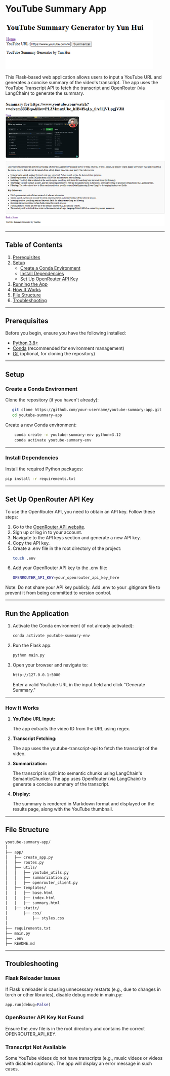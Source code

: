 # YouTube Summary App
![youtube summary app frontpage](./img/summary_page.png)

This Flask-based web application allows users to input a YouTube URL and generates a concise summary of the video's transcript. The app uses the YouTube Transcript API to fetch the transcript and OpenRouter (via LangChain) to generate the summary.


![summary page](./img/summary_page2.png)

---

## Table of Contents
1. [Prerequisites](#prerequisites)
2. [Setup](#setup)
   - [Create a Conda Environment](#create-a-conda-environment)
   - [Install Dependencies](#install-dependencies)
   - [Set Up OpenRouter API Key](#set-up-openrouter-api-key)
3. [Running the App](#running-the-app)
4. [How It Works](#how-it-works)
5. [File Structure](#file-structure)
6. [Troubleshooting](#troubleshooting)
---

## Prerequisites

Before you begin, ensure you have the following installed:
- [Python 3.8+](https://www.python.org/downloads/)
- [Conda](https://docs.conda.io/projects/conda/en/latest/user-guide/install/) (recommended for environment management)
- [Git](https://git-scm.com/downloads) (optional, for cloning the repository)

---

## Setup

### Create a Conda Environment

Clone the repository (if you haven't already):
```bash
   git clone https://github.com/your-username/youtube-summary-app.git
   cd youtube-summary-app
```

Create a new Conda environment:
```bash
    conda create -n youtube-summary-env python=3.12
    conda activate youtube-summary-env
```
---

### Install Dependencies

Install the required Python packages:
```bash
pip install -r requirements.txt
```
---
## Set Up OpenRouter API Key

To use the OpenRouter API, you need to obtain an API key. Follow these steps:
1. Go to the [OpenRouter API website](https://openrouter.ai/).
2. Sign up or log in to your account.
3. Navigate to the API keys section and generate a new API key.
4. Copy the API key.
5. Create a .env file in the root directory of the project:
    ```bash
    touch .env
    ```
6. Add your OpenRouter API key to the .env file:
    ```bash
    OPENROUTER_API_KEY=your_openrouter_api_key_here
    ```
Note: Do not share your API key publicly. Add .env to your .gitignore file to prevent it from being committed to version control.

---

## Run the Application
1. Activate the Conda environment (if not already activated):
    ```bash
    conda activate youtube-summary-env
    ```
2. Run the Flask app:
    ```bash
    python main.py
    ```
3. Open your browser and navigate to:
    ```bash
    http://127.0.0.1:5000
    ```
    Enter a valid YouTube URL in the input field and click "Generate Summary."

---
### How It Works
1. **YouTube URL Input:**

    The app extracts the video ID from the URL using regex.

2. **Transcript Fetching:**

    The app uses the youtube-transcript-api to fetch the transcript of the video.

3. **Summarization:**

    The transcript is split into semantic chunks using LangChain's SemanticChunker. The app uses OpenRouter (via LangChain) to generate a concise summary of the transcript.

4. **Display:**

    The summary is rendered in Markdown format and displayed on the results page, along with the YouTube thumbnail.

---
## File Structure
```
youtube-summary-app/
│
├── app/
│   ├── create_app.py
│   ├── routes.py
│   ├── utils/
│   │   ├── youtube_utils.py
│   │   ├── summarization.py
│   │   ├── openrouter_client.py
│   ├── templates/
│   │   ├── base.html
│   │   ├── index.html
│   │   ├── summary.html
│   ├── static/
│       ├── css/
│           ├── styles.css
│
├── requirements.txt
├── main.py
├── .env
├── README.md
```
---
## Troubleshooting

### Flask Reloader Issues
If Flask's reloader is causing unnecessary restarts (e.g., due to changes in torch or other libraries), disable debug mode in main.py:

```python
app.run(debug=False)
```

### OpenRouter API Key Not Found
Ensure the .env file is in the root directory and contains the correct OPENROUTER_API_KEY.

### Transcript Not Available

Some YouTube videos do not have transcripts (e.g., music videos or videos with disabled captions). The app will display an error message in such cases.
